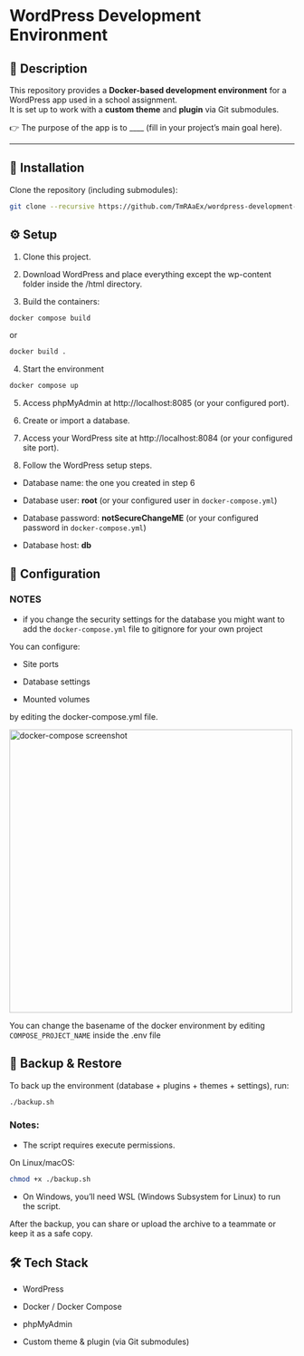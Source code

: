 # WordPress Development Environment

## 📖 Description

This repository provides a **Docker-based development environment** for a WordPress app used in a school assignment.  
It is set up to work with a **custom theme** and **plugin** via Git submodules.

👉 The purpose of the app is to \_\_\_\_ (fill in your project’s main goal here).

---

## 🚀 Installation

Clone the repository (including submodules):

```bash
git clone --recursive https://github.com/TmRAaEx/wordpress-development-env
```

## ⚙️ Setup

1. Clone this project.

2. Download WordPress and place everything except the wp-content folder inside the /html directory.

3. Build the containers:

```bash
docker compose build
```

or

```bash
docker build .
```

4. Start the environment

```bash
docker compose up
```

5. Access phpMyAdmin at http://localhost:8085 (or your configured port).

6. Create or import a database.

7. Access your WordPress site at http://localhost:8084 (or your configured site port).

8. Follow the WordPress setup steps.

- Database name: the one you created in step 6

- Database user: **root** (or your configured user in `docker-compose.yml`)

- Database password: **notSecureChangeME** (or your configured password in `docker-compose.yml`)

- Database host: **db**

## 🔧 Configuration

### NOTES

- if you change the security settings for the database you might want to add the `docker-compose.yml` file to gitignore for your own project

You can configure:

- Site ports

- Database settings

- Mounted volumes

by editing the docker-compose.yml file.

<p> <img width="500" alt="docker-compose screenshot" src="https://github.com/user-attachments/assets/f5cc220e-8d4c-46b6-8812-44b350b511a7" /> </p>

You can change the basename of the docker environment by editing `COMPOSE_PROJECT_NAME` inside the .env file

## 💾 Backup & Restore

To back up the environment (database + plugins + themes + settings), run:

```bash
./backup.sh
```

### Notes:

- The script requires execute permissions.

On Linux/macOS:

```bash
chmod +x ./backup.sh
```

- On Windows, you’ll need WSL (Windows Subsystem for Linux) to run the script.

After the backup, you can share or upload the archive to a teammate or keep it as a safe copy.

## 🛠️ Tech Stack

- WordPress

- Docker / Docker Compose

- phpMyAdmin

- Custom theme & plugin (via Git submodules)

